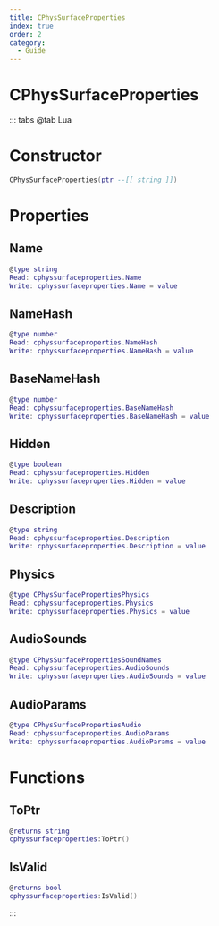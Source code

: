 ```yaml
---
title: CPhysSurfaceProperties
index: true
order: 2
category:
  - Guide
---
```


# CPhysSurfaceProperties

::: tabs
@tab Lua
# Constructor
```lua
CPhysSurfaceProperties(ptr --[[ string ]])
```
# Properties
## Name 
```lua
@type string
Read: cphyssurfaceproperties.Name
Write: cphyssurfaceproperties.Name = value
```
## NameHash 
```lua
@type number
Read: cphyssurfaceproperties.NameHash
Write: cphyssurfaceproperties.NameHash = value
```
## BaseNameHash 
```lua
@type number
Read: cphyssurfaceproperties.BaseNameHash
Write: cphyssurfaceproperties.BaseNameHash = value
```
## Hidden 
```lua
@type boolean
Read: cphyssurfaceproperties.Hidden
Write: cphyssurfaceproperties.Hidden = value
```
## Description 
```lua
@type string
Read: cphyssurfaceproperties.Description
Write: cphyssurfaceproperties.Description = value
```
## Physics 
```lua
@type CPhysSurfacePropertiesPhysics
Read: cphyssurfaceproperties.Physics
Write: cphyssurfaceproperties.Physics = value
```
## AudioSounds 
```lua
@type CPhysSurfacePropertiesSoundNames
Read: cphyssurfaceproperties.AudioSounds
Write: cphyssurfaceproperties.AudioSounds = value
```
## AudioParams 
```lua
@type CPhysSurfacePropertiesAudio
Read: cphyssurfaceproperties.AudioParams
Write: cphyssurfaceproperties.AudioParams = value
```
# Functions
## ToPtr
```lua
@returns string
cphyssurfaceproperties:ToPtr()
```
## IsValid
```lua
@returns bool
cphyssurfaceproperties:IsValid()
```

:::